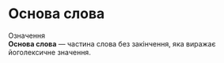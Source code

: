 # Основа слова

<div class="space">
<div class="eoz-wrap">
<span class="eoz">Означення</span>
<div class="eoz-text">
<b>Основа слова</b> — частина слова без закiнчення, яка виражає йоголексичне значення.
</div>
</div>
</div>
